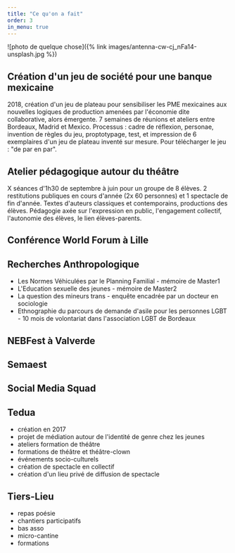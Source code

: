 ```yaml
---
title: "Ce qu'on a fait"
order: 3
in_menu: true
---
```

![photo de quelque chose]({% link images/antenna-cw-cj_nFa14-unsplash.jpg %})

## Création d'un jeu de société pour une banque mexicaine 

2018, création d'un jeu de plateau pour sensibiliser les PME mexicaines aux 
nouvelles logiques de production amenées par l'économie dite collaborative, alors émergente. 7 semaines de réunions et ateliers entre
 Bordeaux, Madrid et Mexico. Processus : cadre de réflexion, personae, invention de règles du jeu, proptotypage, test, et impression de 6 
exemplaires d'un jeu de plateau inventé sur mesure. Pour télécharger le jeu : "de par en par".

## Atelier pédagogique autour du théâtre 

X séances d'1h30 de septembre à juin pour un groupe de 8 élèves.
2 restitutions publiques en cours d'année (2x 60 personnes) et 1 spectacle de fin d'année. 
Textes d'auteurs classiques et contemporains, productions des élèves.
Pédagogie axée sur l'expression en public, l'engagement collectif, l'autonomie des élèves, le lien élèves-parents.

## Conférence World Forum à Lille 

## Recherches Anthropologique 

- Les Normes Véhiculées par le Planning Familial - mémoire de Master1
- L'Education sexuelle des jeunes - mémoire de Master2
- La question des mineurs trans - enquête encadrée par un docteur en sociologie
- Ethnographie du parcours de demande d'asile pour les personnes LGBT - 10 mois de volontariat dans l'association LGBT de Bordeaux

## NEBFest à Valverde 

## Semaest

## Social Media Squad

## Tedua 
- création en 2017
- projet de médiation autour de l'identité de genre chez les jeunes
- ateliers formation de théâtre
- formations de théâtre et théâtre-clown
- événements socio-culturels
- création de spectacle en collectif
- création d'un lieu privé de diffusion de spectacle

## Tiers-Lieu 

- repas poésie
- chantiers participatifs 
- bas asso
- micro-cantine
- formations 
